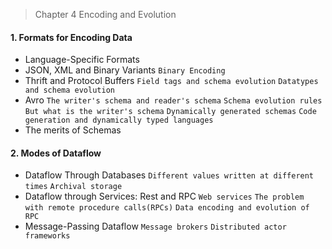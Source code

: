 > Chapter 4 Encoding and Evolution

#### 1. Formats for Encoding Data 
* Language-Specific Formats
* JSON, XML and Binary Variants
`Binary Encoding`
* Thrift and Protocol Buffers
`Field tags and schema evolution` `Datatypes and schema evolution`
* Avro
`The writer's schema and reader's schema` `Schema evolution rules` `But what is the writer's schema` `Dynamically generated schemas` `Code generation and dynamically typed languages`
* The merits of Schemas
#### 2. Modes of Dataflow
* Dataflow Through Databases
`Different values written at different times` `Archival storage`
* Dataflow through Services: Rest and RPC
`Web services` `The problem with remote procedure calls(RPCs)` `Data encoding and evolution of RPC` 
* Message-Passing Dataflow
`Message brokers` `Distributed actor frameworks` 
